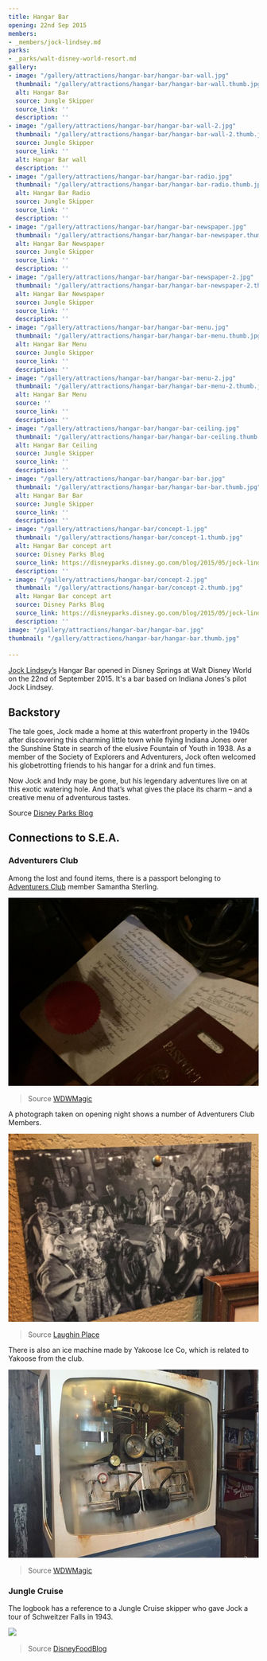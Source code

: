 ```yaml
---
title: Hangar Bar
opening: 22nd Sep 2015
members:
- _members/jock-lindsey.md
parks:
- _parks/walt-disney-world-resort.md
gallery:
- image: "/gallery/attractions/hangar-bar/hangar-bar-wall.jpg"
  thumbnail: "/gallery/attractions/hangar-bar/hangar-bar-wall.thumb.jpg"
  alt: Hangar Bar
  source: Jungle Skipper
  source_link: ''
  description: ''
- image: "/gallery/attractions/hangar-bar/hangar-bar-wall-2.jpg"
  thumbnail: "/gallery/attractions/hangar-bar/hangar-bar-wall-2.thumb.jpg"
  source: Jungle Skipper
  source_link: ''
  alt: Hangar Bar wall
  description: ''
- image: "/gallery/attractions/hangar-bar/hangar-bar-radio.jpg"
  thumbnail: "/gallery/attractions/hangar-bar/hangar-bar-radio.thumb.jpg"
  alt: Hangar Bar Radio
  source: Jungle Skipper
  source_link: ''
  description: ''
- image: "/gallery/attractions/hangar-bar/hangar-bar-newspaper.jpg"
  thumbnail: "/gallery/attractions/hangar-bar/hangar-bar-newspaper.thumb.jpg"
  alt: Hangar Bar Newspaper
  source: Jungle Skipper
  source_link: ''
  description: ''
- image: "/gallery/attractions/hangar-bar/hangar-bar-newspaper-2.jpg"
  thumbnail: "/gallery/attractions/hangar-bar/hangar-bar-newspaper-2.thumb.jpg"
  alt: Hangar Bar Newspaper
  source: Jungle Skipper
  source_link: ''
  description: ''
- image: "/gallery/attractions/hangar-bar/hangar-bar-menu.jpg"
  thumbnail: "/gallery/attractions/hangar-bar/hangar-bar-menu.thumb.jpg"
  alt: Hangar Bar Menu
  source: Jungle Skipper
  source_link: ''
  description: ''
- image: "/gallery/attractions/hangar-bar/hangar-bar-menu-2.jpg"
  thumbnail: "/gallery/attractions/hangar-bar/hangar-bar-menu-2.thumb.jpg"
  alt: Hangar Bar Menu
  source: ''
  source_link: ''
  description: ''
- image: "/gallery/attractions/hangar-bar/hangar-bar-ceiling.jpg"
  thumbnail: "/gallery/attractions/hangar-bar/hangar-bar-ceiling.thumb.jpg"
  alt: Hangar Bar Ceiling
  source: Jungle Skipper
  source_link: ''
  description: ''
- image: "/gallery/attractions/hangar-bar/hangar-bar-bar.jpg"
  thumbnail: "/gallery/attractions/hangar-bar/hangar-bar-bar.thumb.jpg"
  alt: Hangar Bar Bar
  source: Jungle Skipper
  source_link: ''
  description: ''
- image: "/gallery/attractions/hangar-bar/concept-1.jpg"
  thumbnail: "/gallery/attractions/hangar-bar/concept-1.thumb.jpg"
  alt: Hangar Bar concept art
  source: Disney Parks Blog
  source_link: https://disneyparks.disney.go.com/blog/2015/05/jock-lindseys-hangar-bar-to-open-this-fall-at-downtown-disney-at-walt-disney-worldresort/
  description: ''
- image: "/gallery/attractions/hangar-bar/concept-2.jpg"
  thumbnail: "/gallery/attractions/hangar-bar/concept-2.thumb.jpg"
  alt: Hangar Bar concept art
  source: Disney Parks Blog
  source_link: https://disneyparks.disney.go.com/blog/2015/05/jock-lindseys-hangar-bar-to-open-this-fall-at-downtown-disney-at-walt-disney-worldresort/
  description: ''
image: "/gallery/attractions/hangar-bar/hangar-bar.jpg"
thumbnail: "/gallery/attractions/hangar-bar/hangar-bar.thumb.jpg"

---
```

[Jock Lindsey’s](/sea/members/jock-lindsey) Hangar Bar opened in Disney Springs at Walt Disney World on the 22nd of September 2015. It's a bar based on Indiana Jones's pilot Jock Lindsey.

## Backstory

The tale goes, Jock made a home at this waterfront property in the 1940s after discovering this charming little town while flying Indiana Jones over the Sunshine State in search of the elusive Fountain of Youth in 1938. As a member of the Society of Explorers and Adventurers, Jock often welcomed his globetrotting friends to his hangar for a drink and fun times.

Now Jock and Indy may be gone, but his legendary adventures live on at this exotic watering hole. And that’s what gives the place its charm – and a creative menu of adventurous tastes.

Source [Disney Parks Blog](https://disneyparks.disney.go.com/blog/2015/08/more-delicious-details-for-jock-lindseys-hangar-bar-opening-this-fall-at-downtowndisney/)

## Connections to S.E.A.

### Adventurers Club

Among the lost and found items, there is a passport belonging to [Adventurers Club](/sea/attractions/adventurers-club) member Samantha Sterling.

![](/gallery/attractions/hangar-bar/samantha-sterling-passport.jpg)
> Source [WDWMagic](https://forums.wdwmagic.com/threads/save-the-adventurers-club.325622/page-206)

A photograph taken on opening night shows a number of Adventurers Club Members.

![](/gallery/attractions/hangar-bar/adventurer-club-members.jpg)
> Source [Laughin Place](https://www.laughingplace.com/w/articles/2015/09/23/jock-lindseys-hangar-bar-opens-in-disney-springs/)

There is also an ice machine made by Yakoose Ice Co, which is related to Yakoose from the club.

![](gallery/attractions/hangar-bar/yakoose-ice-company.jpg)
> Source [WDWMagic](https://forums.wdwmagic.com/threads/save-the-adventurers-club.325622/page-206)

### Jungle Cruise

The logbook has a reference to a Jungle Cruise skipper who gave Jock a tour of Schweitzer Falls in 1943.

![](https://www.disneyfoodblog.com/wp-content/uploads/2015/09/Jock-Lindseys-Hangar-Bar_Africa-15-0047.jpg)
> Source [DisneyFoodBlog](https://www.disneyfoodblog.com/wp-content/uploads/2015/09/Jock-Lindseys-Hangar-Bar_Africa-15-0047.jpg)